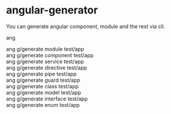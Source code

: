 # angular-generator
You can generate angular component, module and the rest via cli.<br/>

ang <run> <component type> <component name> <br/>

ang g/generate module test/app <br/>
ang g/generate component test/app <br/>
ang g/generate service test/app <br/>
ang g/generate directive test/app <br/>
ang g/generate pipe test/app <br/>
ang g/generate guard test/app <br/>
ang g/generate class test/app <br/>
ang g/generate model test/app <br/>
ang g/generate interface test/app <br/>
ang g/generate enum test/app <br/>
